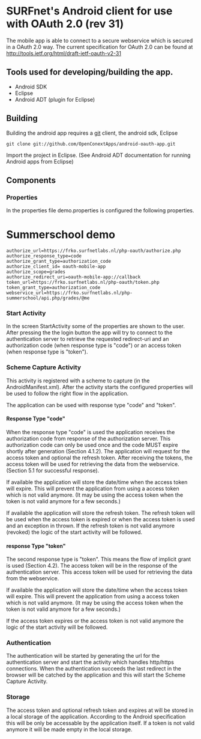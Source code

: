 # SURFnet's Android client for use with OAuth 2.0 (rev 31)

The mobile app is able to connect to a secure webservice which is secured in a OAuth 2.0 way. 
The current specification for OAuth 2.0 can be found at http://tools.ietf.org/html/draft-ietf-oauth-v2-31

## Tools used for developing/building the app.

* Android SDK
* Eclipse
* Android ADT (plugin for Eclipse)

## Building
Building the android app requires a [git](http://git-scm.com/) client, the android sdk, Eclipse

    git clone git://github.com/OpenConextApps/android-oauth-app.git

Import the project in Eclipse.
(See Android ADT documentation for running Android apps from Eclipse)

## Components

### Properties

In the properties file demo.properties is configured the following properties.

# Summerschool demo
    authorize_url=https://frko.surfnetlabs.nl/php-oauth/authorize.php
    authorize_response_type=code
    authorize_grant_type=authorization_code
    authorize_client_id= oauth-mobile-app
    authorize_scope=grades
    authorize_redirect_uri=oauth-mobile-app://callback
    token_url=https://frko.surfnetlabs.nl/php-oauth/token.php
    token_grant_type=authorization_code
    webservice_url=https://frko.surfnetlabs.nl/php-summerschool/api.php/grades/@me


### Start Activity

In the screen StartActivity some of the properties are shown to the user.
After pressing the the login button the app will try to connect to the authentication server
to retrieve the requested redirect-uri and an authorization code (when response type is "code") or an access token
(when response type is "token").

### Scheme Capture Activity

This activity is registered with a scheme to capture (in the AndroidManifest.xml).
After the activity starts the configured properties will be used to follow the right flow in the application.

The application can be used with response type "code" and "token".

#### Response Type "code"

When the response type "code" is used the application receives the authorization code from response of the authorization server.
This authorization code can only be used once and the code MUST expire shortly after generation (Section 4.1.2).
The application will request for the access token and optional the refresh token. After receiving the tokens,
the access token will be used for retrieving the data from the webservice. (Section 5.1 for successful response).

If available the application will store the date/time when the access token will expire. This will prevent the application
from using a access token which is not valid anymore. (It may be using the access token when the token is not valid anymore for a few seconds.)

If available the application will store the refresh token. The refresh token will be used when the access token is expired or when the access token is used
and an exception in thrown. If the refresh token is not valid anymore (revoked) the logic of the start activity will be followed.

#### response Type "token"

The second response type is "token". This means the flow of implicit grant is used (Section 4.2).
The access token will be in the response of the authentication server.
This access token will be used for retrieving the data from the webservice.

If available the application will store the date/time when the access token will expire. This will prevent the application
from using a access token which is not valid anymore. (It may be using the access token when the token is not valid anymore for a few seconds.)

If the access token expires or the access token is not valid anymore the logic of the start activity will be followed.

### Authentication

The authentication will be started by generating the url for the authentication server and start the activity which handles http/https connections.
When the authentication succeeds the last redirect in the browser will be catched by the application and this will start the Scheme Capture Activity.

### Storage

The access token and optional refresh token and expires at will be stored in a local storage of the application. According to the Android specification 
this will be only be accessable by the application itself.
If a token is not valid anymore it will be made empty in the local storage.




